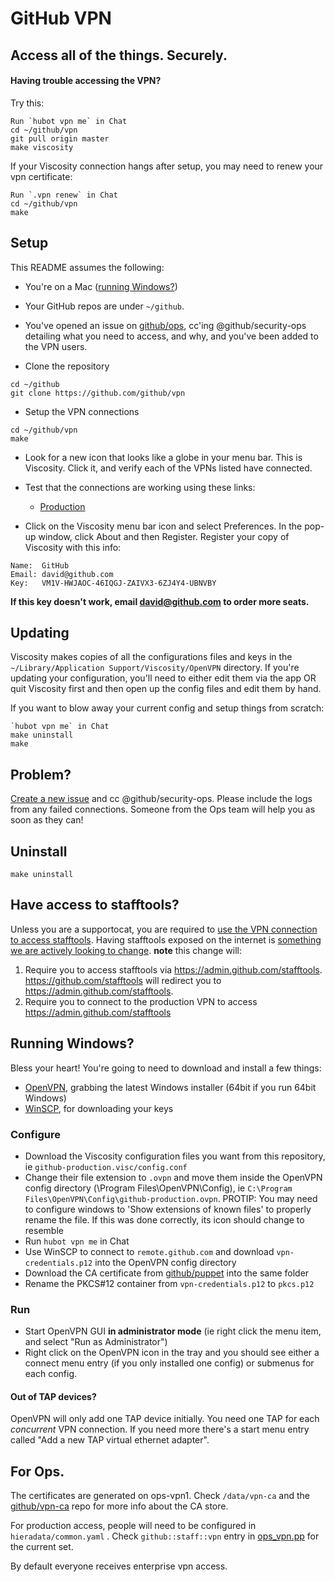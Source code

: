 # GitHub VPN

## Access all of the things. Securely.

#### Having trouble accessing the VPN?

Try this:

    Run `hubot vpn me` in Chat
    cd ~/github/vpn
    git pull origin master
    make viscosity

If your Viscosity connection hangs after setup, you may need to renew your vpn certificate:

    Run `.vpn renew` in Chat
    cd ~/github/vpn
    make

## Setup

This README assumes the following:

* You're on a Mac ([running Windows?](#running-windows))
* Your GitHub repos are under `~/github`.
* You've opened an issue on [github/ops](https://github.com/github/ops), cc'ing @github/security-ops detailing what you need to access, and why, and you've been added to the VPN users.


* Clone the repository

```
cd ~/github
git clone https://github.com/github/vpn
```

* Setup the VPN connections

```
cd ~/github/vpn
make
```

* Look for a new icon that looks like a globe in your menu bar. This is Viscosity. Click it, and verify each of the VPNs listed have connected.

* Test that the connections are working using these links:

  * [Production](http://mirror.iad.github.net/)

* Click on the Viscosity menu bar icon and select Preferences. In the pop-up window, click About and then Register. Register your copy of Viscosity with this info:

```
Name:  GitHub
Email: david@github.com
Key:   VM1V-HWJAOC-46IQGJ-ZAIVX3-6ZJ4Y4-UBNVBY
```

**If this key doesn't work, email david@github.com to order more seats.**

## Updating

Viscosity makes copies of all the configurations files and keys in the
`~/Library/Application Support/Viscosity/OpenVPN` directory. If you're
updating your configuration, you'll need to either edit them via the
app OR quit Viscosity first and then open up the config files and edit them
by hand.

If you want to blow away your current config and setup things from scratch:

    `hubot vpn me` in Chat
    make uninstall
    make

## Problem?

[Create a new issue](https://github.com/github/vpn/issues/new) and cc
@github/security-ops.  Please include the logs from any failed connections.
Someone from the Ops team will help you as soon as they can!

## Uninstall

    make uninstall

## Have access to stafftools? 

Unless you are a supportocat, you are required to [use the VPN connection to access stafftools](https://github.com/devtools/features/require_restricted_front_end). Having stafftools exposed on the internet is [something we are actively looking to change](https://github.com/github/github/issues/38109). **note** this change will: 

1. Require you to access stafftools via https://admin.github.com/stafftools. https://github.com/stafftools will redirect you to https://admin.github.com/stafftools.
1. Require you to connect to the production VPN to access https://admin.github.com/stafftools

## Running Windows?

Bless your heart! You're going to need to download and install a few things:

* [OpenVPN](http://openvpn.net/index.php/open-source/downloads.html), grabbing the latest Windows installer (64bit if you run 64bit Windows)
* [WinSCP](http://winscp.net), for downloading your keys

### Configure

 * Download the Viscosity configuration files you want from this repository, ie `github-production.visc/config.conf`
 * Change their file extension to `.ovpn` and move them inside the
   OpenVPN config directory (\Program Files\OpenVPN\Config), ie `C:\Program Files\OpenVPN\Config\github-production.ovpn`. PROTIP: You may need to configure windows to 'Show extensions of known files' to properly rename the file. If this was done correctly, its icon should change to resemble
 * Run `hubot vpn me` in Chat
 * Use WinSCP to connect to `remote.github.com` and download `vpn-credentials.p12` into the OpenVPN config directory
 * Download the CA certificate from [github/puppet](https://github.com/github/puppet/blob/7475edc21fec64ff82f33c2e8f30d1873d676a23/modules/github/files/etc/ssl/ca_crt) into the same folder
 * Rename the PKCS#12 container from `vpn-credentials.p12` to `pkcs.p12`

### Run
 * Start OpenVPN GUI **in administrator mode** (ie right click the menu item, and select "Run as Administrator")
 * Right click on the OpenVPN icon in the tray and you should see either a connect
   menu entry (if you only installed one config) or submenus for each config.

#### Out of TAP devices?
OpenVPN will only add one TAP device initially. You need one TAP for each
_concurrent_ VPN connection. If you need more there's a start menu entry
called "Add a new TAP virtual ethernet adapter".

## For Ops.

The certificates are generated on ops-vpn1. Check `/data/vpn-ca` and the [github/vpn-ca](https://github.com/github/vpn-ca) repo for more info about the CA store.

For production access, people will need to be configured in `hieradata/common.yaml` . Check `github::staff::vpn` entry in [ops_vpn.pp](https://github.com/github/puppet/blob/master/modules/github/manifests/role/ops_vpn.pp#L144-147) for the current set.

By default everyone receives enterprise vpn access.
